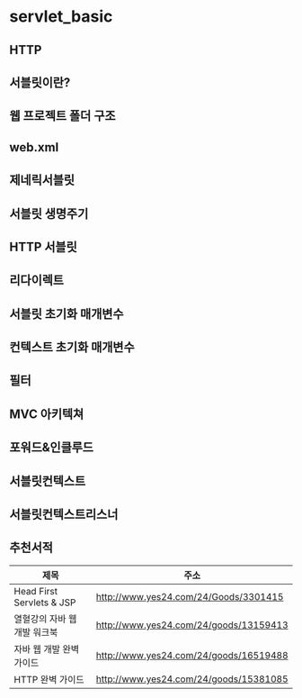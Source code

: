 # servlet_basic

## HTTP

## 서블릿이란?

## 웹 프로젝트 폴더 구조

## web.xml

## 제네릭서블릿

## 서블릿 생명주기

## HTTP 서블릿

## 리다이렉트

## 서블릿 초기화 매개변수

## 컨텍스트 초기화 매개변수

## 필터

## MVC 아키텍쳐

## 포워드&인클루드

## 서블릿컨텍스트

## 서블릿컨텍스트리스너

## 추천서적
| 제목 | 주소 |
| --- | --- |
| Head First Servlets & JSP | http://www.yes24.com/24/Goods/3301415 |
| 열혈강의 자바 웹 개발 워크북 | http://www.yes24.com/24/goods/13159413 |
| 자바 웹 개발 완벽 가이드 | http://www.yes24.com/24/goods/16519488 |
| HTTP 완벽 가이드 | http://www.yes24.com/24/goods/15381085 |
